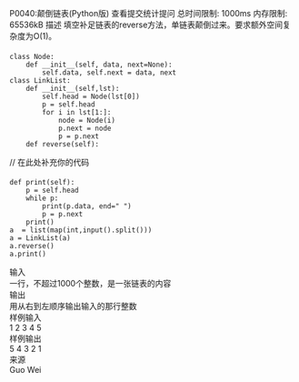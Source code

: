 P0040:颠倒链表(Python版)
查看提交统计提问
总时间限制: 1000ms 内存限制: 65536kB
描述
填空补足链表的reverse方法，单链表颠倒过来。要求额外空间复杂度为O(1)。
####
    class Node:
        def __init__(self, data, next=None):
            self.data, self.next = data, next
    class LinkList:
        def __init__(self,lst):
            self.head = Node(lst[0])
            p = self.head
            for i in lst[1:]:
                node = Node(i)
                p.next = node
                p = p.next
        def reverse(self):
// 在此处补充你的代码
####
	def print(self):
		p = self.head
		while p:
			print(p.data, end=" ")
			p = p.next
		print()
    a  = list(map(int,input().split()))
    a = LinkList(a)
    a.reverse()
    a.print()
输入  
一行，不超过1000个整数，是一张链表的内容  
输出  
用从右到左顺序输出输入的那行整数  
样例输入  
1 2 3 4 5  
样例输出  
5 4 3 2 1  
来源  
Guo Wei  